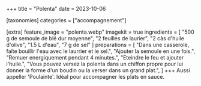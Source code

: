 +++
title = "Polenta"
date = 2023-10-06

[taxonomies]
categories = ["accompagnement"]

[extra]
feature_image = "polenta.webp"
imagekit = true
ingredients = [
  "500 g de semoule de blé dur moyenne",
  "2 feuilles de laurier",
  "2 càs d'huile d'olive",
  "1.5 L d'eau",
  "7 g de sel"
]
preparations = [
  "Dans une casserole, faîte bouillir l'eau avec le laurrier et le sel.",
  "Ajouter la semoule en une fois.",
  "Remuer energiquement pendant 4 minutes.",
  "Eteindre le feu et ajouter l'huile.",
  "Vous pouvez versez la polenta dans un chiffon propre pour lui donner la forme d'un boudin ou la verser dans un grand plat.",
]
+++
Aussi appeller 'Poulainte'. Idéal pour accompagner les plats en sauce.

